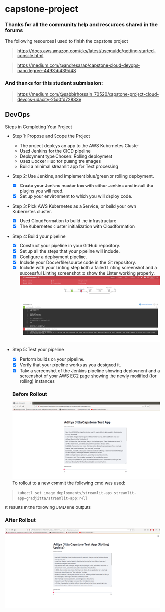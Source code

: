# capstone-project

### Thanks for all the community help and resources shared in the forums

The following resources I used to finish the capstone project

> https://docs.aws.amazon.com/eks/latest/userguide/getting-started-console.html

> https://medium.com/@andresaaap/capstone-cloud-devops-nanodegree-4493ab439d48

### And thanks for this student submission:

> https://medium.com/@sabbirhossain_70520/capstone-project-cloud-devops-udacity-25d0fd72833e


## DevOps


Steps in Completing Your Project

- Step 1: Propose and Scope the Project

  - The project deploys an app to the AWS Kubernetes Cluster 
  - Used Jenkins for the CICD pipeline
  - Deployment type Chosen: Rolling deployment
  - Used Docker Hub for pulling the images
  - Build a minimal streamlit app for Text processing

- Step 2: Use Jenkins, and implement blue/green or rolling deployment.
  - [x] Create your Jenkins master box with either Jenkins and install the plugins you will need.
  - [x] Set up your environment to which you will deploy code.
  
- Step 3: Pick AWS Kubernetes as a Service, or build your own Kubernetes cluster.
  - [x] Used CloudFormation to build the infrastructure
  - [x] The Kubernetes cluster initialization with Cloudformation

- Step 4: Build your pipeline
  - [x] Construct your pipeline in your GitHub repository.
  - [x] Set up all the steps that your pipeline will include.
  - [x] Configure a deployment pipeline.
  - [x] Include your Dockerfile/source code in the Git repository.
  - [x] Include with your Linting step both a failed Linting screenshot and a successful Linting screenshot to show the Linter working properly.
  ![UI](./assets/jenkins_failedlint.png "Lint Fail")
  
- Step 5: Test your pipeline
  - [x] Perform builds on your pipeline.
  - [x] Verify that your pipeline works as you designed it.
  - [x] Take a screenshot of the Jenkins pipeline showing deployment and a screenshot of your AWS EC2 page showing the newly modified (for rolling) instances.
  ### Before Rollout
  ![UI](./assets/original_ui.png "Before Rollout")
  To rollout to a new commit the following cmd was used:
  
> `kubectl set image deployments/streamlit-app streamlit-app=gradjitta/streamlit-app:roll`

It results in the following CMD line outputs

  ### After Rollout
  ![UI](./assets/rolling_update_ui.png "After Rollout")
